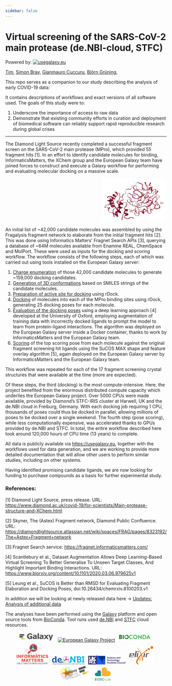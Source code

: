 ```yaml
---
sidebar: false
---
```

# Virtual screening of the SARS-CoV-2 main protease (de.NBI-cloud, STFC)

Powered by: [![usegalaxy.eu](https://img.shields.io/static/v1?label=usegalaxy&message=eu&color=green)](https://usegalaxy.eu)


[Tim](https://github.com/tdudgeon),
[Simon Bray](https://github.com/simonbray),
[Gianmauro Cuccuru](https://github.com/gmauro),
[Björn Grüning](https://github.com/bgruening),

This repo serves as a companion to our study describing the analysis of early COVID-19 data:

It contains descriptions of workflows and exact versions of all software used. The goals of this study were to:

 1. Underscore the importance of access to raw data
 2. Demonstrate that existing community efforts in curation and deployment of biomedical software can reliably support rapid reproducible research during global crises

------------

The Diamond Light Source recently completed a successful fragment screen on the SARS-CoV-2 main protease (MPro), which provided 55 fragment hits [1]. In an effort to identify candidate molecules for binding, InformaticsMatters, the XChem group and the European Galaxy team have joined forces to construct and execute a Galaxy workflow for performing and evaluating molecular docking on a massive scale.

<p align="right">
  <a href="https://usegalaxy.eu/u/sbray/v/mpro-x0072"><img src="./img/mpro-x0072.png" width= "40%" alt="Mpro-x0072 complex, visualized with the NGL viewer integrated into Galaxy." /></a>
</p>

An initial list of ~42,000 candidate molecules was assembled by using the Fragalysis fragment network to elaborate from the initial fragment hits [2]. This was done using Informatics Matters’ Fragnet Search APIs [3], querying a database of ~64M molecules available from Enamine REAL, ChemSpace and MolPort. These were used as inputs for the docking and scoring workflow. The workflow consists of the following steps, each of which was carried out using tools installed on the European Galaxy server:
1. [Charge enumeration](1-DockingPrep) of those 42,000 candidate molecules to generate ~159,000 docking candidates.
2. [Generation of 3D conformations](1-DockingPrep) based on SMILES strings of the candidate molecules.
3. [Preparation of active site for docking](2-ActiveSitePrep) using rDock.
3. [Docking](2-Docking) of molecules into each of the MPro binding sites using rDock, generating 25 docking poses for each molecule.
4. [Evaluation of the docking poses](3-EvalPoses) using a deep learning approach [4] developed at the University of Oxford, employing augmentation of training data with incorrectly docked ligands to prompt the model to learn from protein-ligand interactions. The algorithm was deployed on the European Galaxy server inside a Docker container, thanks to work by InformaticsMatters and the European Galaxy team.
5. [Scoring](4-Scoring) of the top scoring pose from each molecule against the original fragment screening hit ligands using the SuCOS MAX shape and feature overlay algorithm [5], again deployed on the European Galaxy server by InformaticsMatters and the European Galaxy team.

This workflow was repeated for each of the 17 fragment screening crystal structures that were available at the time (more are expected).
 
Of these steps, the third (docking) is the most compute-intensive. Here, the project benefited from the enormous distributed compute capacity which underlies the European Galaxy project. Over 5000 CPUs were made available, provided by Diamond’s STFC-IRIS cluster at Harwell, UK and the de.NBI cloud in Freiburg, Germany. With each docking job requiring 1 CPU, thousands of poses could thus be docked in parallel, allowing millions of poses to be docked over a single weekend. The fourth step (pose scoring), while less computationally expensive, was accelerated thanks to GPUs provided by de.NBI and STFC. In total, the entire workflow described here took around 120,000 hours of CPU time (13 years) to complete.

All data is publicly available via https://usegalaxy.eu, together with the workflows used for data generation, and we are working to provide more detailed documentation that will allow other users to perform similar studies, including on other systems.

Having identified promising candidate ligands, we are now looking for funding to purchase compounds as a basis for further experimental study.


### References:

[1] Diamond Light Source, press release. URL: https://www.diamond.ac.uk/covid-19/for-scientists/Main-protease-structure-and-XChem.html

[2] Skyner, The (Astex) Fragment network, Diamond Public Confluence. URL: https://diamondlightsource.atlassian.net/wiki/spaces/FRAG/pages/8323192/The+Astex+Fragment+network

[3] Fragnet Search service: https://fragnet.informaticsmatters.com/

[4] Scantlebury et al., Dataset Augmentation Allows Deep Learning-Based Virtual Screening To Better Generalise To Unseen Target Classes, And Highlight Important Binding Interactions. URL: https://www.biorxiv.org/content/10.1101/2020.03.06.979625v1 

[5] Leung et al., SuCOS is Better than RMSD for Evaluating Fragment Elaboration and Docking Poses, doi:10.26434/chemrxiv.8100203.v1







In addition we will be looking at newly released data here &#8594; [Updates: Analysis of additional data](updates)

 The analyses have been performed using the [Galaxy](http://galaxyproject.org) platform and open source tools from [BioConda](https://bioconda.github.io/). Tool runs used [de.NBI](https://www.denbi.de/) and [STFC](https://stfc.ukri.org/) cloud resources.




 <p align="center">
  <a href="https://galaxyproject.org">   <img src="./img/galaxy_logo.png" width= "22%" alt="Galaxy Project" /></a> &nbsp;
  <a href="https://galaxyproject.eu">    <img src="https://raw.githubusercontent.com/usegalaxy-eu/branding/master/galaxy-eu/galaxy-eu.256.png" width= "20%" alt="European Galaxy Project" /></a> &nbsp;
  <a href="https://bioconda.org">        <img src="./img/bioconda_logo.png" width="20%" alt="bioconda" /></a> &nbsp;
  <a href="https://www.informaticsmatters.com/"><img src="./img/informatcsmatters_logo.svg" width="20%" alt="informaticsmatters" /></a> &nbsp;
  <a href="https://www.denbi.de">        <img src="./img/denbi-logo-color.svg" width="20%" alt="de.NBI" /></a> &nbsp;
  <a href="https://www.ukri.org">        <img src="./img/UKRI_STF_Council-Logo_Horiz-RGB.png" width="23%" alt="STFC" /></a> &nbsp;
  <a href="https://elixir-europe.org">   <img src="./img/elixir_logo.png" width="15%" alt="ELIXIR" /></a> &nbsp;
  <a href="https://training.galaxyproject.org"> <img src="./img/gtn_logo.png" width="20%" alt="Galaxy Training Network" /></a> &nbsp;
  <a href="https://www.eosc-life.eu">          <img src="./img/eosclife.png" width="10%" alt="EOSC-Life" /></a> &nbsp;
  </p>
